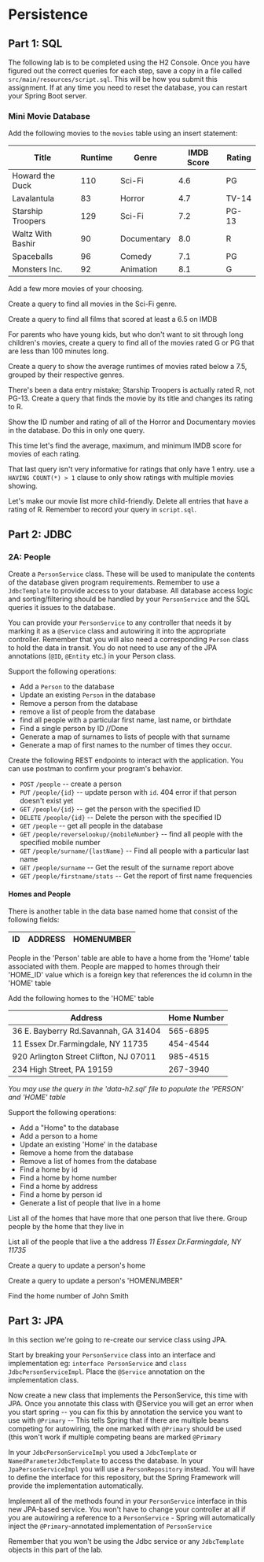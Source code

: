 # Persistence

## Part 1: SQL

The following lab is to be completed using the H2 Console. Once you have figured out the correct 
queries for each step, save a copy in a file called `src/main/resources/script.sql`. 
This will be how you submit this assignment. If at any time you need to reset the database, 
you can restart your Spring Boot server.

### Mini Movie Database

Add the following movies to the `movies` table using an insert statement:

| Title | Runtime | Genre | IMDB Score | Rating |
| ----- | ------- | ----- | ----------- | ----- |
| Howard the Duck | 110 | Sci-Fi | 4.6 | PG |
| Lavalantula | 83 | Horror | 4.7 | TV-14 |
| Starship Troopers | 129 | Sci-Fi | 7.2 | PG-13 |
| Waltz With Bashir | 90 | Documentary | 8.0 | R |
| Spaceballs | 96 | Comedy | 7.1 | PG |
| Monsters Inc. | 92 | Animation | 8.1 | G |

Add a few more movies of your choosing.

Create a query to find all movies in the Sci-Fi genre.

Create a query to find all films that scored at least a 6.5 on IMDB

For parents who have young kids, but who don't want to sit through long children's movies, 
create a query to find all of the movies rated G or PG that are less than 100 minutes long.

Create a query to show the average runtimes of movies rated below a 7.5, grouped by their respective 
genres.

There's been a data entry mistake; Starship Troopers is actually rated R, not PG-13. Create a 
query that finds the movie by its title and changes its rating to R.

Show the ID number and rating of all of the Horror and Documentary movies in the database. Do this 
in only one query.

This time let's find the average, maximum, and minimum IMDB score for movies of each rating.

That last query isn't very informative for ratings that only have 1 entry. use a `HAVING COUNT(*) > 1`
clause to only show ratings with multiple movies showing.

Let's make our movie list more child-friendly. Delete all entries that have a rating of R. Remember 
to record your query in `script.sql`.

## Part 2: JDBC

### 2A: People

Create a `PersonService` class. These will be used to manipulate the contents of the database given 
program requirements. Remember to use a `JdbcTemplate` to provide access to your database. 
All database access logic and sorting/filtering should be handled by your `PersonService` and the 
SQL queries it issues to the database.

You can provide your `PersonService` to any controller that needs it by marking it as a `@Service` 
class and autowiring it into the appropriate controller. Remember that you will also need a 
corresponding `Person` class to hold the data in transit. You do not need to use any of the JPA 
annotations (`@ID`, `@Entity` etc.) in your Person class.

Support the following operations:

- Add a `Person` to the database
- Update an existing `Person` in the database
- Remove a person from the database
- remove a list of people from the database
- find all people with a particular first name, last name, or birthdate
- Find a single person by ID  //Done
- Generate a map of surnames to lists of people with that surname
- Generate a map of first names to the number of times they occur.

Create the following REST endpoints to interact with the application. You can use postman to confirm 
your program's behavior.

 - `POST` `/people` -- create a person
 - `PUT` `/people/{id}` -- update person with `id`. 404 error if that person doesn't exist yet
 - `GET` `/people/{id}` -- get the person with the specified ID
 - `DELETE` `/people/{id}` -- Delete the person with the specified ID
 - `GET` `/people` -- get all people in the database
 - `GET` `/people/reverselookup/{mobileNumber}` -- find all people with the specified mobile number
 - `GET` `/people/surname/{lastName}` -- Find all people with a particular last name
 - `GET` `/people/surname` -- Get the result of the surname report above
 - `GET` `/people/firstname/stats` -- Get the report of first name frequencies
 
#### Homes and People 
There is another table in the data base named home that consist of the following
fields:

| ID | ADDRESS | HOMENUMBER |
|----|---------|------------|

People in the 'Person' table are able to have a home from the 'Home' table associated with them.
People are mapped to homes through their 'HOME_ID' value which is a foreign key that references 
the id column in the 'HOME' table

Add the following homes to the 'HOME' table

|       Address         |    Home Number    |
|-----------------------|-------------------|
| 36 E. Bayberry Rd.Savannah, GA 31404 | 565-6895 |
| 11 Essex Dr.Farmingdale, NY 11735 | 454-4544 |
| 920 Arlington Street Clifton, NJ 07011 | 985-4515 |
| 234 High Street, PA 19159 | 267-3940 |


_You may use the query in the 'data-h2.sql' file to populate the 'PERSON' and 'HOME' table_


Support the following operations:

- Add a "Home" to the database
- Add a person to a home 
- Update an existing 'Home' in the database
- Remove a home from the database
- Remove a list of homes from the database
- Find a home by id
- Find a home by home number
- Find a home by address
- Find a home by person id
- Generate a list of people that live in a home



List all of the homes that have more that one person that live there. Group people by the home 
that they live in 

List all of the people that live a the address _11 Essex Dr.Farmingdale, NY 11735_
 
Create a query to update a person's home

Create a query to update a person's 'HOMENUMBER"

Find the home number of John Smith


## Part 3: JPA
 
In this section we're going to re-create our service class using JPA. 

Start by breaking your `PersonService` class into an interface and implementation eg: 
`interface PersonService` and `class JdbcPersonServiceImpl`. Place the `@Service` annotation on 
the implementation class.

Now create a new class that implements the PersonService, this time with JPA. Once you annotate 
this class with @Service you will get an error when you start spring -- you can fix this by annotation
the service you want to use with `@Primary` -- This tells Spring that if there are multiple beans 
competing for autowiring, the one marked with `@Primary` should be used (this won't work if multiple 
competing beans are marked `@Primary`

In your `JdbcPersonServiceImpl` you used a `JdbcTemplate` or `NamedParameterJdbcTemplate` to access 
the database. In your `JpaPersonServiceImpl` you will use a `PersonRepository` instead. You will 
have to define the interface for this repository, but the Spring Framework will provide the 
implementation automatically.

Implement all of the methods found in your `PersonService` interface in this new JPA-based service. 
You won't have to change your controller at all if you are autowiring a reference to a 
`PersonService` - Spring will automatically inject the `@Primary`-annotated implementation of 
`PersonService`

Remember that you won't be using the Jdbc service or any `JdbcTemplate` objects in 
this part of the lab.
